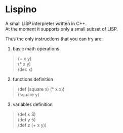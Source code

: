 Lispino
=======

A small LISP interpreter written in C++.  
At the moment it supports only a small subset of LISP.  

Thus the only instructions that you can try are:  
1.  basic math operations  
> (+ x y)  
> (* x y)  
> (dec x)  

2.  functions definition  
> (def (square x) (* x x))  
> (square y)  

3.  variables definition  
> (def x 3)  
> (def y 5)  
> (def z (+ x y))  

